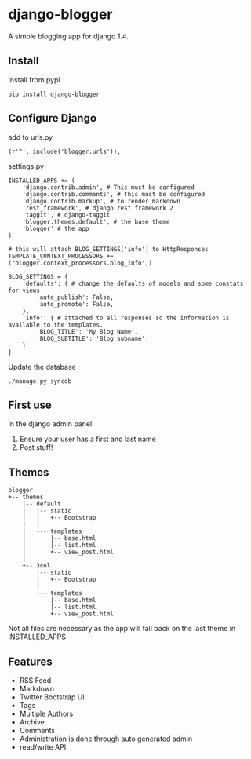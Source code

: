 django-blogger
===============

A simple blogging app for django 1.4.

Install
------------
Install from pypi

```
pip install django-blogger
```

Configure Django
----------------

add to urls.py

```
(r'^', include('blogger.urls')),
``` 


settings.py
```
INSTALLED_APPS += (
    'django.contrib.admin', # This must be configured
    'django.contrib.comments', # This must be configured
    'django.contrib.markup', # to render markdown
    'rest_framework', # django rest framework 2
    'taggit', # django-taggit
    'blogger.themes.default', # the base theme
    'blogger' # the app
)

# this will attach BLOG_SETTINGS['info'] to HttpResponses
TEMPLATE_CONTEXT_PROCESSORS += ("blogger.context_processors.blog_info",)

BLOG_SETTINGS = {
    'defaults': { # change the defaults of models and some constats for views
        'auto_publish': False,
        'auto_promote': False,
    },
    'info': { # attached to all responses so the information is available to the templates.
        'BLOG_TITLE': 'My Blog Name',
        'BLOG_SUBTITLE': 'Blog subname',
    } 
}
```

Update the database
```
./manage.py syncdb
```


First use
---------
In the django admin panel:

1. Ensure your user has a first and last name
2. Post stuff!


Themes
------

```
blogger
+-- themes
    |-- default
    |   |-- static
    |   |   +-- Bootstrap
    |   |
    |   +-- templates
    |       |-- base.html
    |       |-- list.html
    |       +-- view_post.html
    |
    +-- 3col
        |-- static
        |   +-- Bootstrap
        |
        +-- templates
            |-- base.html
            |-- list.html
            +-- view_post.html
```

Not all files are necessary as the app will fall back on the last theme in INSTALLED_APPS


Features
--------
* RSS Feed 
* Markdown 
* Twitter Bootstrap UI
* Tags 
* Multiple Authors
* Archive 
* Comments
* Administration is done through auto generated admin
* read/write API

